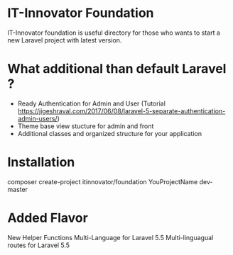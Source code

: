 # IT-Innovator Foundation
IT-Innovator foundation is useful directory for those who wants to start a new Laravel project with latest version.

# What additional than default Laravel ?
- Ready Authentication for Admin and User (Tutorial https://jigeshraval.com/2017/06/08/laravel-5-separate-authentication-admin-users/)
- Theme base view stucture for admin and front
- Additional classes and organized structure for your application

# Installation
composer create-project itinnovator/foundation YouProjectName dev-master

# Added Flavor
New Helper Functions
Multi-Language for Laravel 5.5
Multi-linguagual routes for Laravel 5.5
